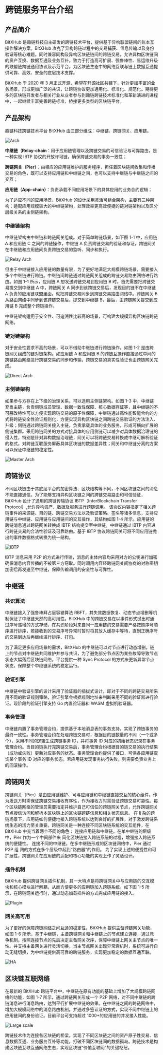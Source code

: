 # 跨链服务平台介绍

## 产品简介

BitXHub 是趣链科技自主研发的跨链技术平台，提供基于异构联盟链间的账本互操作解决方案。BitXHub 攻克了异构跨链过程中的交易捕获、信息传输以及身份验证等核心难题，同时兼容同构及异构区块链链间的跨链交易，允许异构区块链间的资产互换、数据互通及业务互补，致力于打造高可扩展、强鲁棒性、易运维升级的联盟链跨链通用协议及示范平台，为区块链生态中的网络互联与链上数据互通提供可靠、高效、安全的底层技术支撑。

BitXHub 于 2020 年 3 月正式开源，希望在开源社区共建下，针对更加丰富的业务场景，形成更加广泛的共识，让跨链协议更加通用化、标准化、规范化。期待更多的区块链开发者与相关行业从业者参与到趣链跨链技术标准化和革新演进的进程中，一起继续丰富完善跨链标准，桥接更多类型的区块链平台。

## 产品架构

趣链科技跨链技术平台 BitXHub 由三部分组成：中继链、跨链网关、应用链。

![Arch](../..//assets/arch.png)

**中继链（Relay-chain**：用于应用链管理以及跨链交易的可信验证与可靠路由，是一种实现 IBTP 协议的开放许可链，确保跨链交易的事务一致性；

**跨链网关（Pier）**：由相应的应用链维护的服务程序，担任着区块链间收集和传播交易的角色，既可以支持应用链和中继链之间，也可以支持中继链与中继链之间的交互；

**应用链（App-chain）**：负责承载不同应用场景下的具体应用的业务合约逻辑；

为了适应不同的应用场景，BitXHub 的设计采用灵活可组合架构，主要有三种架构：适配应用规模较大的中继链架构，处理效率更高效便捷的链对链架构以及区分层级关系的主侧链架构。

### 中继链架构

中继链架构由中继链和跨链网关组成。对于简单跨链场景，如下图 1-1 中，应用链 A 和应用链 C 之间的跨链操作，中继链 A 负责跨链交易的验证和存证，跨链网关在中继链和应用链间负责跨链交易的监听、同步和执行。

![Relay Arch](../../assets/relay-arch.png)

但由于中继链接入应用链的数量有限，为了更好地满足大规模跨链场景，需要接入多个中继链进行跨链。中继链间跨链通过跨链网关组成的跨链交易路由网络进行路由。如图 1-1 所示，应用链 A 想发送跨链交易到应用链 B 时，首先需要把跨链交易提交到中继链 A 中，跨链网关 A 同步到该跨链交易后，发现目的链不在中继链 A 负责的应用链联盟里面，就把跨链交易同步到跨链交易路由网络中。跨链网关 B 从路由网络中同步到该跨链交易后，提交到中继链 B，最后，由跨链网关提交到应用链 B 完成整个跨链操作。

中继链架构适用于安全性、可追溯性比较高的场景，可构建大规模异构区块链跨链网络。

### 链对链架构

对于安全性要求不高的场景，可以不借助中继链进行跨链操作，如图 1-2 是由跨链网关组成的链对链架构。如应用链 A 和应用链 B 的跨链互操作直接通过中间的跨链路由网络进行跨链交易的同步和传输，跨链交易的真实性验证也由跨链网关完成。

![Direct Arch](../../assets/direct-arch.png)

### 主侧链架构

如果参与方存在上下级的治理关系，可以选用主侧链架构。如图 1-3 中，中继链充当主链，负责侧链成员管理、数据一致性保障、核心数据存证等，且中继链的不可篡改特性可以方便实现跨链交易的原子性保障，中继链通过高性能智能合约的方式将跨链安全性验证规则化，方便实现异构区块链之间跨链交易验证的方法注入、升级；侧链通过跨链网关接入主链，负责承载具体的业务服务，形成可横向扩展的侧链集群。采用跨链网关的方式对接具体的应用侧链可以减少对具体数据治理链的侵入性，特别是针对异构数据治理链，网关可以将跨链交易转换成中继可解析验证的格式，对跨链互联服务屏蔽具体区块链的数据差异性；网关和中继链分离的方案可以保证中继链的稳定性。

![Master Arch](../../assets/master-arch.png)

## 跨链协议

不同区块链由于其底层平台的加密算法、区块结构等不同，不同区块链之间的消息不能直接通信。为了能够支持异构区块链之间的跨链交易路由和可信验证，BitXHub 设计了通用的跨链传输协议 IBTP（InterBlockchain Transfer Protocol）,允许异构资产、数据及服务进行跨链调用。
该协议内容指定了相关跨链事件的来源链、目的链、跨链交易方法以及验证策略、签名等诸多信息，支持应用链与中继链、应用链与应用链间的交互操作，其结构如图 1-4 所示。应用链的跨链消息通过跨链网关转换成 IBTP 结构提交至中继链，中继链通过 IBTP 内容进行跨链交易的合法性验证及可靠路由。基于 IBTP 协议跨链网关可将不同应用链抛出的事件数据格式转换为统一结构。

![IBTP](../../assets/ibtp.png)

IBTP 消息采用 P2P 的方式进行传输，消息的主体内容均采用对方的公钥进行加密确保消息内容传播的不被第三方窃取。同时调用内容经跨链网关间协商的对称密钥加密后再发送至中继链，保障传输调用的安全性与可靠性。

## 中继链

### 共识算法

中继链接入了强鲁棒拜占庭容错算法 RBFT，其失效数据恢复、动态节点增删等机制保证了中继链天然的高可用性。BitXHub 中的跨链交易在以事件形式抛出时通过序号递增的方式存储，在共识阶段对来自同一应用链的交易需要严格按照序号顺序进行排序，若接收到的交易序号异常时暂时将其放入缓存中等待，直到正确序号的交易到达后再继续进行排序、打包。

为了满足更多应用场景的需求，BitXHub 的中继链可以对节点进行动态增删，链上的节点对中继链共同维护并参与共识，为了避免部分节点因为某些故障导致节点状态大幅落后区块链网络，平台提供一种 Sync Protocol 的方式来更新异常节点状态，保障整个中继链系统的稳定运行。

### 验证引擎

中继链中验证引擎的设计采用了验证器的插拔式设计，即对于不同的跨链交易所采用不同的验证规则策略，验证引擎会根据规则地址来判断采用不同的验证器进行验证。现阶段的验证引擎支持 Go 内置验证器和 WASM 虚拟机验证器。

### 事务管理

中继链内置了事务管理合约，提供基于本地消息表的事务支持，实现了跨链事务的最终一致性。事务管理合约在处理跨链交易时，根据目的链数量的不同（一个或多个），采用不同的逻辑生成跨链事务 ID，并将事务 ID 对应的初始状态记录在事务管理合约。当目的链执行完跨链交易后，事务管理合约根据目的链交易的执行结果（成功或失败）更新对应事务的状态。事务管理合约提供了接口，可供各应用链查询某个事务 ID 对应的事务状态。若应用链发现事务执行失败，则需要负责业务上的回滚操作。

## 跨链网关

跨链网关（Pier）是由应用链维护、可与应用链和中继链直接交互的核心组件，作为发送方时需保证跨链交易接收有序性，作为接收方时需验证跨链交易可靠性。每个区块链网络的管理员需要指定并维护自己可信任的跨链网关节点，允许跨链网关节点授信访问和解析本区块链上的区块链跨链信息和相关状态信息。
在复杂的跨链场景下，应用链如何便捷地接入跨链系统以达到良好的扩展性，对于激发跨链系统生态的活力至关重要。跨链网关是一种连接不同区块链系统的交互组件，在 BitXHub 中充当着两个不同的角色：
连接应用链和中继链。在单中继链的层级中，Pier 作为一个中间部件来 简化区块链接入跨链系统的过程，增强接入跨链系统的便捷性。
连接不同的中继链。在多中继链形成的区块链网络中，Pier 通过 P2P 组 网的方式在多个层级中起到“路由器”的作用。
为了实现上述的便捷性和可扩展性，跨链网关在应用链的适配和核心功能的实现上作了灵活设计。

### 插件机制

BitXHub 提供跨链网关插件机制，其一大特点是将跨链网关中与应用链的交互模块和核心模块进行解耦，从而方便更多的应用链加入跨链系统。如下图 1-5 所示，在跨链网关运行时，通过动态加载插件的方式完成应用链的接入。

![Plugin](../../assets/plugin.png)

### 网关高可用

为了更好的保障跨链网络之间互通的稳定性，BitXHub 提供主备跨链网关功能，如图 1-6 所示，基于中继链，主备跨链网关和中继链上的节点建立连接，通过竞争机制，按照连接节点的先后决定主备网关次序，保障中继链上网关主节点的唯一性。并支持主备网关进行灵活切换，当主节点网关出现异常宕机时，系统可进行自动无缝切换，为中继链提供高可靠的跨链服务，实现更加稳定的数据互通互联。

![HA](../../assets/ha.png)

## 区块链互联网络

在最新的 BitXHub 跨链平台中，中继链在原有功能的基础上增加了大规模跨链网络的功能，如图 1-7 所示，通过跨链网关形成一个 P2P 网络，对不同中继链的跨链消息进行消息路由，达到平行扩展中继链的效果。在中继链之间的跨链网络中，增加大规模网络中的消息路由机制，并通过多签认证的方式，实现不同中继链上的应用链间的身份验证。目前平台可支持超过 1000+的应用链的并发接入性能。

![Large scale](../../assets/large-scale.png)

跨链技术作为连接各区块链的桥梁，实现了不同区块链之间的资产原子性交易、信息数据互通、业务服务互补等功能，打破不同区块链间的数据孤岛。跨链技术是构建区块链互联互通网络生态，实现区块链“价值互联网”的关键枢纽。
